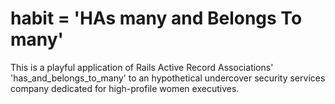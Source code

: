 # habit = 'HAs many and Belongs To many'

This is a playful application of Rails Active Record Associations' 'has_and_belongs_to_many' to an hypothetical undercover security services company dedicated for high-profile women executives.




